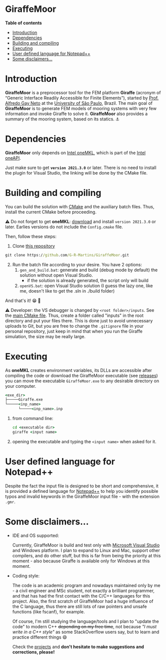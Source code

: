 GiraffeMoor
===========

**Table of contents**

- [Introduction](#introduction)
- [Dependencies](#dependencies)
- [Building and compiling](#building-and-compiling)
- [Executing](#executing)
- [User defined language for Notepad++](#user-defined-language-for-notepad)
- [Some disclaimers...](#some-disclaimers)

#  Introduction

**GiraffeMoor** is a preprocessor tool for the FEM platform **Giraffe** (acronym of “Generic Interface Readily Accessible for Finite Elements”), 
started by [Prof. Alfredo Gay Neto](http://sites.poli.usp.br/p/alfredo.gay/#me-section) at the [University of São Paulo](https://www5.usp.br/#english), Brazil. 
The main goal of **GiraffeMoor** is to generate FEM models of mooring systems with very few information and invoke Giraffe to solve it. 
**GiraffeMoor** also provides a summary of the mooring system, based on its statics. :anchor:


# Dependencies

**GiraffeMoor** only depends on [Intel oneMKL](https://software.intel.com/content/www/us/en/develop/documentation/get-started-with-mkl-for-dpcpp/top.html), 
which is part of the [Intel oneAPI](https://software.intel.com/content/www/us/en/develop/tools/oneapi.html#gs.409kvt).

Just make sure to get **`version 2021.3.0`**  or later.  There is no need to install the plugin for Visual Studio, the linking will be done by the CMake file. 


# Building and compiling

You can build the solution with [CMake](https://cmake.org/) and the auxiliary batch files. Thus, install the current CMake before proceeding.

:warning: Do not forget to get **oneMKL**: [download](https://software.intel.com/content/www/us/en/develop/tools/oneapi/base-toolkit/download.html) 
and install `version 2021.3.0` or later. Earlies versions do not include the `Config.cmake` file.

Then, follow these steps:
  1. Clone [this repository](https://github.com/G-R-Martins/GiraffeMoor)

```cmd
git clone https://github.com/G-R-Martins/GiraffeMoor.git
```

  2. Run the batch file according to your desire. You have 2 options: 
     1. `gen_and_build.bat`: generate and build (debug mode by default) the solution without open Visual Studio.
	    - if the solution is already generated, the script only will build 
     2. `openVS.bat`: open Visual Studio solution (I guess the lazy one, like me, doesn't like to get the .sln in ./build folder)

And that's it! :grin: :tada:

:warning: Developer: the VS debugger is changed by `<root folder>/inputs`. See the [main CMake file](./CMakeLists.txt). Thus, create a folder called "inputs" in the root directory and put your files there. This is done just to avoid unnecessary uploads to Git, but you are free to change the `.gitignore` file in your personal repository, just keep in mind that when you run the Giraffe simulation, the size may be really large.

# Executing 

As **oneMKL** creates environment variables, its DLLs are accessible  after compiling the code or download the GiraffeMoor executable (see [releases](https://github.com/G-R-Martins/GiraffeMoor/releases)) 
you can move the executable `GiraffeMoor.exe` to any desirable directory on your computer.

```cmd
<exe_dir>
├─────Giraffe.exe
└─────<inp_name>
      └─────<inp_name>.inp
```

1. from command line:
   ```cmd
   cd <executable dir>
   giraffe <input name>
   ```
2. opening the executable and typing the `<input name>` when asked for it. 



# User defined language for Notepad++

Despite the fact the input file is designed to be short and comprehensive, it is provided a defined language for [Notepad++](https://notepad-plus-plus.org/downloads/) to help you identify possible typos and invalid keywords in the GiraffeMoor input file - with the extension `.gmr`.


# Some disclaimers...

  - IDE and OS supported: 
    
    Currently, GiraffeMoor is build and test only with [Microsoft Visual Studio](https://visualstudio.microsoft.com/) and Windows platform. 
    I plan to expand to Linux and Mac, support other compilers, and do other stuff, but this is far from being the priority at this moment - also because Giraffe is available only for Windows at this moment.
  
  - Coding style:
    
    The code is an academic program and nowadays maintained only by me - a civil engineer and MSc student, not exactly a brilliant programmer, 
    and that has had the first contact with the C/C++ languages for this project. 
    Also, the first scratch of GiraffeMoor had a huge influence of the C language, thus there are still lots of raw pointers and unsafe functions (like fscanf), for example.
    
    Of course, I'm still studying the language/tools and I plan to "update the code" to modern C++ 
    ~~depending on my free time~~, not because *"I must write in a C++ style"* as some StackOverflow users say, but to learn and
    practice different things :smile: 
    
    Check the [projects](https://github.com/G-R-Martins/GiraffeMoor/projects) and **don't hesitate to make suggestions and corrections, please!**
  